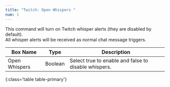 ```yaml
---
title: "Twitch: Open Whispers "
num: 1
---
```


This command will turn on Twitch whisper alerts (they are disabled by default).\
All whisper alerts will be received as normal chat message triggers.

| Box Name | Type | Description | 
|-------|--------|--------
Open Whispers |	Boolean |Select true to enable and false to disable whispers.
{:class='table table-primary'}









